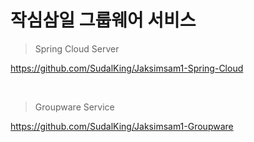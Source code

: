 # 작심삼일 그룹웨어 서비스

> Spring Cloud Server

https://github.com/SudalKing/Jaksimsam1-Spring-Cloud

<br>

> Groupware Service

https://github.com/SudalKing/Jaksimsam1-Groupware
